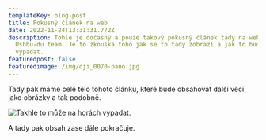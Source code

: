 ```yaml
---
templateKey: blog-post
title: Pokusný článek na web
date: 2022-11-24T13:31:31.772Z
description: Tohle je dočasný a pouze takový pokusný článek tady na webu
  Ushbu-du team. Je to zkouška toho jak se to tady zobrazí a jak to bude celé
  vypadat.
featuredpost: false
featuredimage: /img/dji_0070-pano.jpg
---
```

Tady pak máme celé tělo tohoto článku, které bude obsahovat další věci jako obrázky a tak podobně.

![](/img/dsc04815.jpg "Takhle to může na horách vypadat.")

A tady pak obsah zase dále pokračuje.